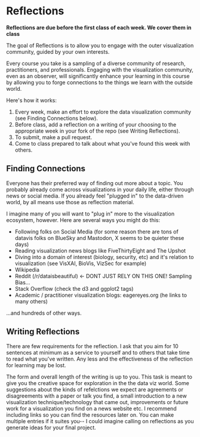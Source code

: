 # Reflections

**Reflections are due **before** the first class of each week. We cover them in class**

The goal of Reflections is to allow you to engage with the outer visualization community, guided by your own interests.

Every course you take is a sampling of a diverse community of research, practitioners, and professionals.
Engaging with the visualization community, even as an observer, will significantly enhance your learning in this course by allowing you to forge connections to the things we learn with the outside world.

Here's how it works:

1. Every week, make an effort to explore the data visualization community (see Finding Connections below).
2. Before class, add a reflection on a writing of your choosing to the appropriate week in your fork of the repo (see Writing Reflections).
3. To submit, make a pull request.
4. Come to class prepared to talk about what you've found this week with others.

## Finding Connections

Everyone has their preferred way of finding out more about a topic.
You probably already come across visualizations in your daily life, either through news or social media.
If you already feel "plugged in" to the data-driven world, by all means use those as reflection material.

I imagine many of you will want to "plug in" more to the visualization ecosystem, however.
Here are several ways you might do this: 

- Following folks on Social Media (for some reason there are tons of datavis folks on BlueSky and Mastodon, X seems to be quieter these days) 
- Reading visualization news blogs like FiveThirtyEight and The Upshot
- Diving into a domain of interest (biology, security, etc) and it's relation to visualization (see VisXAI, BioVis, VizSec for example)
- Wikipedia
- Reddit (/r/dataisbeautiful) <- DONT JUST RELY ON THIS ONE! Sampling Bias...
- Stack Overflow (check the d3 and ggplot2 tags)
- Academic / practitioner visualization blogs: eagereyes.org (he links to many others)

...and hundreds of other ways.

## Writing Reflections

There are few requirements for the reflection. 
I ask that you aim for 10 sentences at minimum as a service to yourself and to others that take time to read what you've written. 
Any less and the effectiveness of the reflection for learning may be lost.

The form and overall length of the writing is up to you. 
This task is meant to give you the creative space for exploration in the the data viz world. Some suggestions about the kinds of refelctions we expect are agreements or disagreements with a paper or talk you find, a small introduction to a new visualization technique/technology that came out, improvements or future work for a visualization you find on a news website etc. 
I recommend including links so you can find the resources later on.
You can make multiple entries if it suites you-- I could imagine calling on reflections as you generate ideas for your final project.
